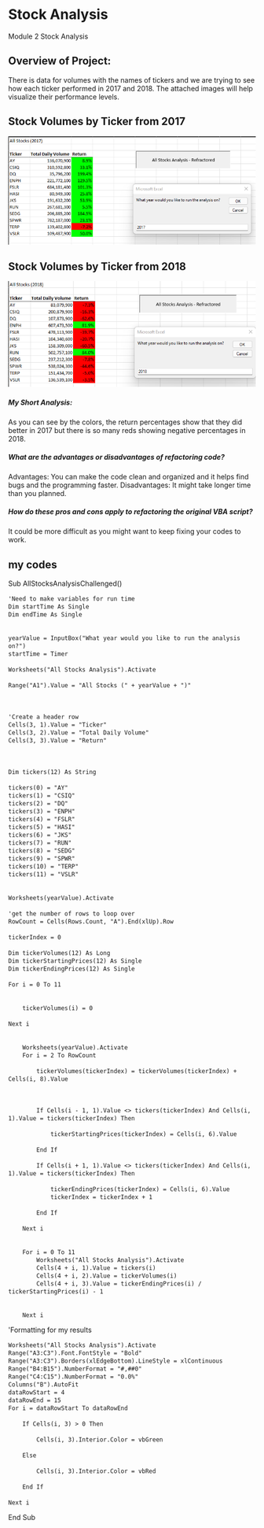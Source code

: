 # Stock Analysis
Module 2 Stock Analysis


## Overview of Project: 
There is data for volumes with the names of tickers and we are trying to see how each ticker performed in 2017 and 2018. 
The attached images will help visualize their performance levels. 

## Stock Volumes by Ticker from 2017
![2017](VBA_Challenge_2017.png)

## Stock Volumes by Ticker from 2018
![2018](VBA_Challenge_2018.png)

##### My Short Analysis:
As you can see by the colors, the return percentages show that they did better in 2017 but there is so many reds showing negative percentages in 2018. 

##### What are the advantages or disadvantages of refactoring code?
Advantages: You can make the code clean and organized and it helps find bugs and the programming faster.
Disadvantages: It might take longer time than you planned.

##### How do these pros and cons apply to refactoring the original VBA script?
It could be more difficult as you might want to keep fixing your codes to work. 

## my codes
Sub AllStocksAnalysisChallenged()

    'Need to make variables for run time
    Dim startTime As Single
    Dim endTime As Single
    
    
    yearValue = InputBox("What year would you like to run the analysis on?")
    startTime = Timer

    Worksheets("All Stocks Analysis").Activate

    Range("A1").Value = "All Stocks (" + yearValue + ")"
    
    
    
    'Create a header row
    Cells(3, 1).Value = "Ticker"
    Cells(3, 2).Value = "Total Daily Volume"
    Cells(3, 3).Value = "Return"
    
    
    
    Dim tickers(12) As String

    tickers(0) = "AY"
    tickers(1) = "CSIQ"
    tickers(2) = "DQ"
    tickers(3) = "ENPH"
    tickers(4) = "FSLR"
    tickers(5) = "HASI"
    tickers(6) = "JKS"
    tickers(7) = "RUN"
    tickers(8) = "SEDG"
    tickers(9) = "SPWR"
    tickers(10) = "TERP"
    tickers(11) = "VSLR"


    Worksheets(yearValue).Activate

    'get the number of rows to loop over
    RowCount = Cells(Rows.Count, "A").End(xlUp).Row
    
    tickerIndex = 0
    
    Dim tickerVolumes(12) As Long
    Dim tickerStartingPrices(12) As Single
    Dim tickerEndingPrices(12) As Single

    For i = 0 To 11

        
        tickerVolumes(i) = 0
        
    Next i
    
    
        Worksheets(yearValue).Activate
        For i = 2 To RowCount
    
            tickerVolumes(tickerIndex) = tickerVolumes(tickerIndex) + Cells(i, 8).Value
                   
        
            
            If Cells(i - 1, 1).Value <> tickers(tickerIndex) And Cells(i, 1).Value = tickers(tickerIndex) Then

                tickerStartingPrices(tickerIndex) = Cells(i, 6).Value

            End If

            If Cells(i + 1, 1).Value <> tickers(tickerIndex) And Cells(i, 1).Value = tickers(tickerIndex) Then

                tickerEndingPrices(tickerIndex) = Cells(i, 6).Value
                tickerIndex = tickerIndex + 1

            End If

        Next i
        
       
        For i = 0 To 11
            Worksheets("All Stocks Analysis").Activate
            Cells(4 + i, 1).Value = tickers(i)
            Cells(4 + i, 2).Value = tickerVolumes(i)
            Cells(4 + i, 3).Value = tickerEndingPrices(i) / tickerStartingPrices(i) - 1
        

        Next i
  
 'Formatting for my results
 
    Worksheets("All Stocks Analysis").Activate
    Range("A3:C3").Font.FontStyle = "Bold"
    Range("A3:C3").Borders(xlEdgeBottom).LineStyle = xlContinuous
    Range("B4:B15").NumberFormat = "#,##0"
    Range("C4:C15").NumberFormat = "0.0%"
    Columns("B").AutoFit
    dataRowStart = 4
    dataRowEnd = 15
    For i = dataRowStart To dataRowEnd

        If Cells(i, 3) > 0 Then

            Cells(i, 3).Interior.Color = vbGreen

        Else

            Cells(i, 3).Interior.Color = vbRed

        End If

    Next i

End Sub
